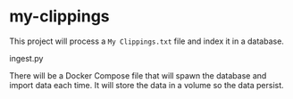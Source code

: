 # my-clippings

This project will process a `My Clippings.txt` file and index it in a
database.

ingest.py

There will be a Docker Compose file that will spawn the database and import
data each time. It will store the data in a volume so the data persist.

